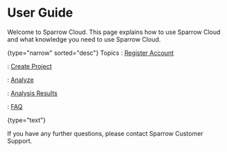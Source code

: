 # User Guide

Welcome to Sparrow Cloud. This page explains how to use Sparrow Cloud and what knowledge you need to use Sparrow Cloud.

{type="narrow" sorted="desc"}
Topics
:
[Register Account](Register.md)

:
[Create Project](Create-Project.md)

:
[Analyze](Analyze.md)

:
[Analysis Results](Analysis-Results.md)

:
[FAQ](FAQ.md)


{type="text"}

If you have any further questions, please contact Sparrow Customer Support.
